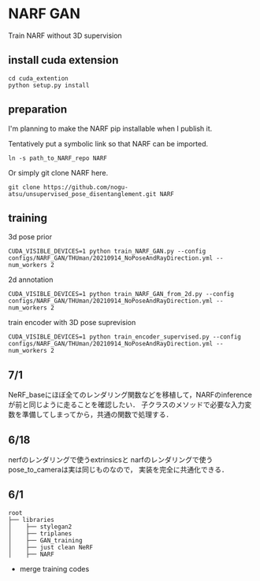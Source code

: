 # NARF GAN

Train NARF without 3D supervision

## install cuda extension
```angular2html
cd cuda_extention
python setup.py install
```

## preparation
I'm planning to make the NARF pip installable when I publish it.

Tentatively put a symbolic link so that NARF can be imported.

```angular2html
ln -s path_to_NARF_repo NARF
```

Or simply git clone NARF here.

```angular2html
git clone https://github.com/nogu-atsu/unsupervised_pose_disentanglement.git NARF
```

## training

3d pose prior

```angular2html
CUDA_VISIBLE_DEVICES=1 python train_NARF_GAN.py --config configs/NARF_GAN/THUman/20210914_NoPoseAndRayDirection.yml --num_workers 2
```

2d annotation

```angular2html
CUDA_VISIBLE_DEVICES=1 python train_NARF_GAN_from_2d.py --config configs/NARF_GAN/THUman/20210914_NoPoseAndRayDirection.yml --num_workers 2
```

train encoder with 3D pose suprevision
```
CUDA_VISIBLE_DEVICES=1 python train_encoder_supervised.py --config configs/NARF_GAN/THUman/20210914_NoPoseAndRayDirection.yml --num_workers 2
```

## 7/1
NeRF_baseにほぼ全てのレンダリング関数などを移植して，NARFのinferenceが前と同じように走ることを確認したい．
子クラスのメソッドで必要な入力変数を準備してしまってから，共通の関数で処理する．

## 6/18
nerfのレンダリングで使うextrinsicsと
narfのレンダリングで使うpose_to_cameraは実は同じものなので，
実装を完全に共通化できる．

## 6/1

```angular2html
root
├── libraries
│    ├── stylegan2
│    ├── triplanes
│    ├── GAN_training
│    ├── just clean NeRF
│    ├── NARF
```
- merge training codes
